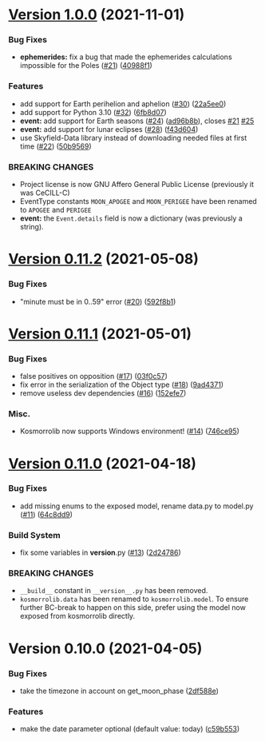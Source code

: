 # [Version 1.0.0](https://github.com/Kosmorro/lib/compare/v0.11.2...v1.0.0) (2021-11-01)


### Bug Fixes

* **ephemerides:** fix a bug that made the ephemerides calculations impossible for the Poles ([#21](https://github.com/Kosmorro/lib/issues/21)) ([40988f1](https://github.com/Kosmorro/lib/commit/40988f193fe996cf3f56b6b8071ef7b72ec7fa15))


### Features

* add support for Earth perihelion and aphelion ([#30](https://github.com/Kosmorro/lib/issues/30)) ([22a5ee0](https://github.com/Kosmorro/lib/commit/22a5ee0b0394e7c816fee12a40934d959420bef7))
* add support for Python 3.10 ([#32](https://github.com/Kosmorro/lib/issues/32)) ([6fb8d07](https://github.com/Kosmorro/lib/commit/6fb8d0789f76b6571f3b4364b2f2efbcfb098647))
* **event:** add support for Earth seasons ([#24](https://github.com/Kosmorro/lib/issues/24)) ([ad96b8b](https://github.com/Kosmorro/lib/commit/ad96b8bebf9676f1d450bd6f337367664a9616ea)), closes [#21](https://github.com/Kosmorro/lib/issues/21) [#25](https://github.com/Kosmorro/lib/issues/25)
* **event:** add support for lunar eclipses ([#28](https://github.com/Kosmorro/lib/issues/28)) ([f43d604](https://github.com/Kosmorro/lib/commit/f43d6043b057e56de7081093c7470b8b46f632d6))
* use Skyfield-Data library instead of downloading needed files at first time ([#22](https://github.com/Kosmorro/lib/issues/22)) ([50b9569](https://github.com/Kosmorro/lib/commit/50b9569e5ec4121e9b1dd04dac56929309241851))


### BREAKING CHANGES

* Project license is now GNU Affero General Public License (previously it was CeCILL-C)
* EventType constants `MOON_APOGEE` and `MOON_PERIGEE` have been renamed to `APOGEE` and `PERIGEE`
* **event:** the `Event.details` field is now a dictionary (was previously a string).



# [Version 0.11.2](https://github.com/Kosmorro/lib/compare/v0.11.1...v0.11.2) (2021-05-08)


### Bug Fixes

* "minute must be in 0..59" error ([#20](https://github.com/Kosmorro/lib/issues/20)) ([592f8b1](https://github.com/Kosmorro/lib/commit/592f8b15d06e55fd8f0ba174972282e4c8eda6a0))



# [Version 0.11.1](https://github.com/Kosmorro/lib/compare/v0.11.0...v0.11.1) (2021-05-01)


### Bug Fixes

* false positives on opposition ([#17](https://github.com/Kosmorro/lib/issues/17)) ([03f0c57](https://github.com/Kosmorro/lib/commit/03f0c57042604e7690cd736a6e9fa94ffd2b00e4))
* fix error in the serialization of the Object type ([#18](https://github.com/Kosmorro/lib/issues/18)) ([9ad4371](https://github.com/Kosmorro/lib/commit/9ad437103267b404cab689c4a3bc9dd6b7457561))
* remove useless dev dependencies ([#16](https://github.com/Kosmorro/lib/issues/16)) ([152efe7](https://github.com/Kosmorro/lib/commit/152efe72e15de69939c8d558fa6ceaafba4139bd))

### Misc.

* Kosmorrolib now supports Windows environment! ([#14](https://github.com/Kosmorro/lib/pull/14)) ([746ce95](https://github.com/Kosmorro/lib/commit/746ce953c839d9050862c465c036f53c6491e8da))


# [Version 0.11.0](https://github.com/Kosmorro/lib/compare/v0.10.0...v0.11.0) (2021-04-18)


### Bug Fixes

* add missing enums to the exposed model, rename data.py to model.py ([#11](https://github.com/Kosmorro/lib/issues/11)) ([64c8dd9](https://github.com/Kosmorro/lib/commit/64c8dd901da118e8dd11e932ad2a13874ccb2726))


### Build System

* fix some variables in __version__.py ([#13](https://github.com/Kosmorro/lib/issues/13)) ([2d24786](https://github.com/Kosmorro/lib/commit/2d24786f7b2a52c7b9b77ac4d54c0b7e223236f6))


### BREAKING CHANGES

* `__build__` constant in `__version__.py` has been removed.
* `kosmorrolib.data` has been renamed to
`kosmorrolib.model`. To ensure further BC-break to happen on this side,
prefer using the model now exposed from kosmorrolib directly.



# Version 0.10.0 (2021-04-05)


### Bug Fixes

* take the timezone in account on get_moon_phase ([2df588e](https://github.com/Kosmorro/lib/commit/2df588e5c13246c19b3b5828bdf58b95d11ec104))


### Features

* make the date parameter optional (default value: today) ([c59b553](https://github.com/Kosmorro/lib/commit/c59b553c86999958027a7649c52811b2bc5162fd))



